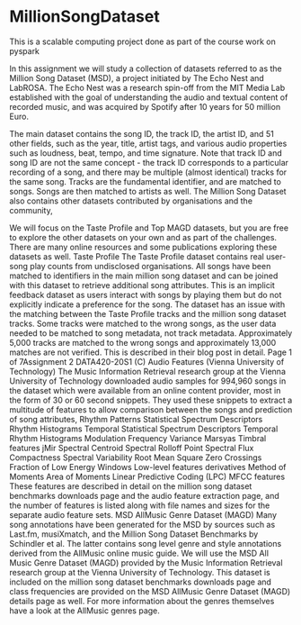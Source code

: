 # MillionSongDataset
This is a scalable computing project done as part of the course work on pyspark

In this assignment we will study a collection of datasets referred to as the Million Song Dataset (MSD),
a project initiated by The Echo Nest and LabROSA. The Echo Nest was a research spin-off from the
MIT Media Lab established with the goal of understanding the audio and textual content of recorded
music, and was acquired by Spotify after 10 years for 50 million Euro.

The main dataset contains the song ID, the track ID, the artist ID, and 51 other fields, such as the
year, title, artist tags, and various audio properties such as loudness, beat, tempo, and time signature.
Note that track ID and song ID are not the same concept - the track ID corresponds to a particular
recording of a song, and there may be multiple (almost identical) tracks for the same song. Tracks are
the fundamental identifier, and are matched to songs. Songs are then matched to artists as well.
The Million Song Dataset also contains other datasets contributed by organisations and the community,

We will focus on the Taste Profile and Top MAGD datasets, but you are free to explore the other datasets
on your own and as part of the challenges. There are many online resources and some publications
exploring these datasets as well.
Taste Profile
The Taste Profile dataset contains real user-song play counts from undisclosed organisations. All songs
have been matched to identifiers in the main million song dataset and can be joined with this dataset to
retrieve additional song attributes. This is an implicit feedback dataset as users interact with songs by
playing them but do not explicitly indicate a preference for the song.
The dataset has an issue with the matching between the Taste Profile tracks and the million song
dataset tracks. Some tracks were matched to the wrong songs, as the user data needed to be matched
to song metadata, not track metadata. Approximately 5,000 tracks are matched to the wrong songs and
approximately 13,000 matches are not verified. This is described in their blog post in detail.
Page 1 of 7Assignment 2 DATA420-20S1 (C)
Audio Features (Vienna University of Technology)
The Music Information Retrieval research group at the Vienna University of Technology downloaded
audio samples for 994,960 songs in the dataset which were available from an online content provider,
most in the form of 30 or 60 second snippets. They used these snippets to extract a multitude of features
to allow comparison between the songs and prediction of song attributes,
Rhythm Patterns
Statistical Spectrum Descriptors
Rhythm Histograms
Temporal Statistical Spectrum Descriptors
Temporal Rhythm Histograms
Modulation Frequency Variance
Marsyas
Timbral features
jMir
Spectral Centroid
Spectral Rolloff Point
Spectral Flux
Compactness
Spectral Variability
Root Mean Square
Zero Crossings
Fraction of Low Energy Windows
Low-level features derivatives
Method of Moments
Area of Moments
Linear Predictive Coding (LPC)
MFCC features
These features are described in detail on the million song dataset benchmarks downloads page and
the audio feature extraction page, and the number of features is listed along with file names and sizes
for the separate audio feature sets.
MSD AllMusic Genre Dataset (MAGD)
Many song annotations have been generated for the MSD by sources such as Last.fm, musiXmatch,
and the Million Song Dataset Benchmarks by Schindler et al. The latter contains song level genre and
style annotations derived from the AllMusic online music guide. We will use the MSD All Music Genre
Dataset (MAGD) provided by the Music Information Retrieval research group at the Vienna University
of Technology.
This dataset is included on the million song dataset benchmarks downloads page and class frequencies
are provided on the MSD AllMusic Genre Dataset (MAGD) details page as well. For more information
about the genres themselves have a look at the AllMusic genres page.
